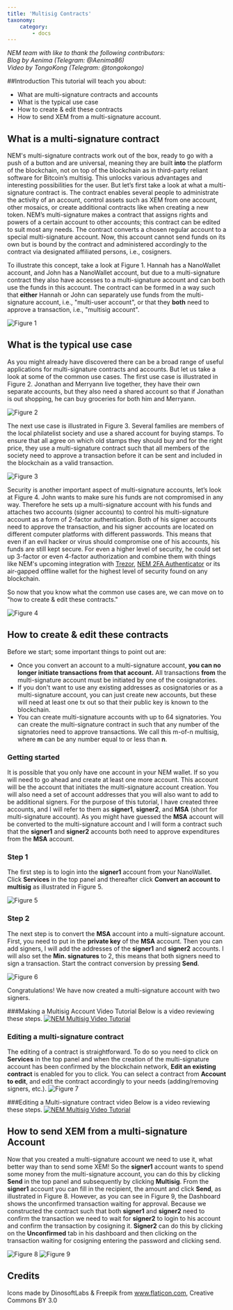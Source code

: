```yaml
---
title: 'Multisig Contracts'
taxonomy:
    category:
        - docs
---
```


*NEM team with like to thank the following contributors:*   
*Blog by Aenima (Telegram: @Aenima86)*    
*Video by TongoKong (Telegram: @tongokongo)*

##Introduction
This tutorial will teach you about:    
 - What are multi-signature contracts and accounts   
 - What is the typical use case   
 - How to create & edit these contracts   
 - How to send XEM from a multi-signature account.  
 
## What is a multi-signature contract 
NEM's multi-signature contracts work out of the box, ready to go with a push of a button and are universal, meaning they are built **into** the platform of the blockchain, not on top of the blockchain as in third-party reliant software for Bitcoin’s multisig. This unlocks various advantages and interesting possibilities for the user. But let’s first take a look at what a multi-signature contract is. The contract enables several people to administrate the activity of an account, control assets such as XEM from one account, other mosaics, or create additional contracts like when creating a new token. NEM’s multi-signature makes a contract that assigns rights and powers of a certain account to other accounts; this contract can be edited to suit most any needs. The contract converts a chosen regular account to a special multi-signature account. Now, this account cannot send funds on its own but is bound by the contract and administered accordingly to the contract via designated affiliated persons, i.e., cosigners. 
 
To illustrate this concept, take a look at Figure 1. Hannah has a NanoWallet account, and John has a NanoWallet account, but due to a multi-signature contract they also have accesses to a multi-signature account and can both use the funds in this account. The contract can be formed in a way such that **either** Hannah or John can separately use funds from the multi-signature account, i.e., "multi-user account", or that they **both** need to approve a transaction, i.e., "multisig account".
 
![Figure 1](http://i.imgur.com/UrE9Epm.png)
 
## What is the typical use case 
As you might already have discovered there can be a broad range of useful applications for multi-signature contracts and accounts. But let us take a look at some of the common use cases. The first use case is illustrated in Figure 2. Jonathan and Merryann live together, they have their own separate accounts, but they also need a shared account so that if Jonathan is out shopping, he can buy groceries for both him and Merryann. 
 
![Figure 2](http://i.imgur.com/yqr8xEv.png)
 
The next use case is illustrated in Figure 3. Several families are members of the local philatelist society and use a shared account for buying stamps. To ensure that all agree on which old stamps they should buy and for the right price, they use a multi-signature contract such that all members of the society need to approve a transaction before it can be sent and included in the blockchain as a valid transaction. 
 
![Figure 3](http://i.imgur.com/xEVuBxf.png)
 
Security is another important aspect of multi-signature accounts, let’s look at Figure 4. John wants to make sure his funds are not compromised in any way. Therefore he sets up a multi-signature account with his funds and attaches two accounts (signer accounts) to control his multi-signature account as a form of 2-factor authentication. Both of his signer accounts need to approve the transaction, and his signer accounts are located on different computer platforms with different passwords. This means that even if an evil hacker or virus should compromise one of his accounts, his funds are still kept secure. For even a higher level of security, he could set up 3-factor or even 4-factor authorization and combine them with things like NEM's upcoming integration with [Trezor](https://twitter.com/spudowiar/status/869597547224076289), [NEM 2FA Authenticator](https://medium.com/@aleixmorgadas/nember-experience-56cfa9507f0e) or its air-gapped offline wallet for the highest level of security found on any blockchain. 
 
So now that you know what the common use cases are, we can move on to "how to create & edit these contracts."
 
![Figure 4](http://i.imgur.com/KLUqEsh.png)
 
## How to create & edit these contracts
 
Before we start; some important things to point out are:
- Once you convert an account to a multi-signature account, **you can no longer initiate transactions from that account.** All transactions **from** the multi-signature account must be initiated by one of the cosignatories.
- If you don't want to use any existing addresses as cosignatories or as a multi-signature account, you can just create new accounts, but these will need at least one tx out so that their public key is known to the blockchain.
- You can create multi-signature accounts with up to 64 signatories. You can create the multi-signature contract in such that any number of the signatories need to approve transactions. We call this m-of-n multisig, where **m** can be any number equal to or less than **n**. 
 
### Getting started
It is possible that you only have one account in your NEM wallet. If so you will need to go ahead and create at least one more account. This account will be the account that initiates the multi-signature account creation. You will also need a set of account addresses that you will also want to add to be additional signers. For the purpose of this tutorial, I have created three accounts, and I will refer to them as **signer1**, **signer2**, and **MSA** (short for multi-signature account). As you might have guessed the **MSA** account will be converted to the multi-signature account and I will form a contract such that the **signer1** and **signer2** accounts both need to approve expenditures from the **MSA** account.
 
### Step 1
The first step is to login into the **signer1** account from your NanoWallet. Click **Services** in the top panel and thereafter click **Convert an account to multisig** as illustrated in Figure 5.
 
![Figure 5](http://i.imgur.com/SIkDx0b.png)
 
### Step 2
The next step is to convert the **MSA** account into a multi-signature account. First, you need to put in the **private key** of the **MSA** account. Then you can add signers, I will add the addresses of the **signer1** and **signer2** accounts. I will also set the **Min. signatures** to 2, this means that both signers need to sign a transaction. Start the contract conversion by pressing **Send**.
 
![Figure 6](http://i.imgur.com/TCMOK3m.png)
 
Congratulations! We have now created a multi-signature account with two signers.
 
###Making a Multisig Account Video Tutorial
Below is a video reviewing these steps. 
[![NEM Multisig Video Tutorial](https://s25.postimg.org/pz35w7lu7/mutlisigplay.png)](https://www.youtube.com/watch?v=cLWLqRIXHNk&feature=youtu.be)
 
### Editing a multi-signature contract
The editing of a contract is straightforward. To do so you need to click on **Services** in the top panel and when the creation of the multi-signature account has been confirmed by the blockchain network, **Edit an existing contract** is enabled for you to click. You can select a contract from **Account to edit**, and edit the contract accordingly to your needs (adding/removing signers, etc.). 
![Figure 7](http://i.imgur.com/gXHgssy.png)

###Editing a Multi-signature contract video 
Below is a video reviewing these steps. 
[![NEM Multisig Video Tutorial](https://s9.postimg.org/ick598exb/Screen_Shot_2017-06-25_at_10.44.27_PM.png)](https://youtu.be/VfawLVWyFho)


## How to send XEM from a multi-signature Account
Now that you created a multi-signature account we need to use it, what better way than to send some XEM! So the **signer1** account wants to spend some money from the multi-signature account, you can do this by clicking **Send** in the top panel and subsequently by clicking **Multisig**. From the **signer1** account you can fill in the recipient, the amount and click **Send**, as illustrated in Figure 8. However, as you can see in Figure 9, the Dashboard shows the unconfirmed transaction waiting for approval. Because we constructed the contract such that both **signer1** and **signer2** need to confirm the transaction we need to wait for **signer2** to login to his account and confirm the transaction by cosigning it. **Signer2** can do this by clicking on the **Unconfirmed** tab in his dashboard and then clicking on the transaction waiting for cosigning entering the password and clicking send. 
 
![Figure 8](http://i.imgur.com/10VDShM.png)
![Figure 9](http://i.imgur.com/G4N2FxY.png)
 
## Credits
Icons made by DinosoftLabs & Freepik from www.flaticon.com, Creative Commons BY 3.0
 
 
